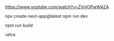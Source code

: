 https://www.youtube.com/watch?v=ZVnjOPwW4ZA
  
  npx create-next-app@latest
  npm run dev

  npm run build

  rafce